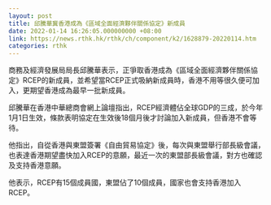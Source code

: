 ```yaml
---
layout: post
title: 邱騰華冀香港成為《區域全面經濟夥伴關係協定》新成員
date: 2022-01-14 16:26:05.000000000 +08:00
link: https://news.rthk.hk/rthk/ch/component/k2/1628879-20220114.htm
categories: rthk
---
```


商務及經濟發展局局長邱騰華表示，正爭取香港成為《區域全面經濟夥伴關係協定》RCEP的新成員，並希望當RCEP正式吸納新成員時，香港不用等很久便可加入，更期望香港成為最早一批新成員。

邱騰華在香港中華總商會網上論壇指出，RCEP經濟體佔全球GDP的三成，於今年1月1日生效，條款表明協定在生效後18個月後才討論加入新成員，但香港不會等待。

他指出，自從香港與東盟簽署《自由貿易協定》後，每次與東盟舉行部長級會議，也表達香港期望盡快加入RCEP的意願，最近一次的東盟部長級會議，對方也確認及支持香港意願。

他表示，RCEP有15個成員國，東盟佔了10個成員，國家也會支持香港加入RCEP。
